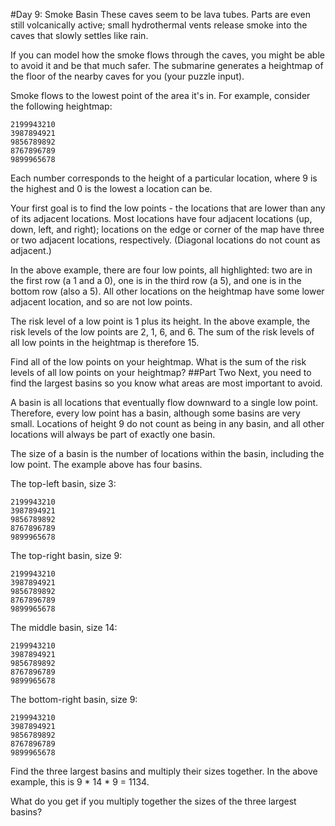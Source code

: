 #Day 9: Smoke Basin
These caves seem to be lava tubes. Parts are even still volcanically active; small hydrothermal vents release smoke into the caves that slowly settles like rain.

If you can model how the smoke flows through the caves, you might be able to avoid it and be that much safer. The submarine generates a heightmap of the floor of the nearby caves for you (your puzzle input).

Smoke flows to the lowest point of the area it's in. For example, consider the following heightmap:
```
2199943210
3987894921
9856789892
8767896789
9899965678
```

Each number corresponds to the height of a particular location, where 9 is the highest and 0 is the lowest a location can be.

Your first goal is to find the low points - the locations that are lower than any of its adjacent locations. Most locations have four adjacent locations (up, down, left, and right); locations on the edge or corner of the map have three or two adjacent locations, respectively. (Diagonal locations do not count as adjacent.)

In the above example, there are four low points, all highlighted: two are in the first row (a 1 and a 0), one is in the third row (a 5), and one is in the bottom row (also a 5). All other locations on the heightmap have some lower adjacent location, and so are not low points.

The risk level of a low point is 1 plus its height. In the above example, the risk levels of the low points are 2, 1, 6, and 6. The sum of the risk levels of all low points in the heightmap is therefore 15.

Find all of the low points on your heightmap. What is the sum of the risk levels of all low points on your heightmap?
##Part Two
Next, you need to find the largest basins so you know what areas are most important to avoid.

A basin is all locations that eventually flow downward to a single low point. Therefore, every low point has a basin, although some basins are very small. Locations of height 9 do not count as being in any basin, and all other locations will always be part of exactly one basin.

The size of a basin is the number of locations within the basin, including the low point. The example above has four basins.

The top-left basin, size 3:
```
2199943210
3987894921
9856789892
8767896789
9899965678
```
The top-right basin, size 9:
```
2199943210
3987894921
9856789892
8767896789
9899965678
```
The middle basin, size 14:
```
2199943210
3987894921
9856789892
8767896789
9899965678
```
The bottom-right basin, size 9:
```
2199943210
3987894921
9856789892
8767896789
9899965678
```
Find the three largest basins and multiply their sizes together. In the above example, this is 9 * 14 * 9 = 1134.

What do you get if you multiply together the sizes of the three largest basins?


